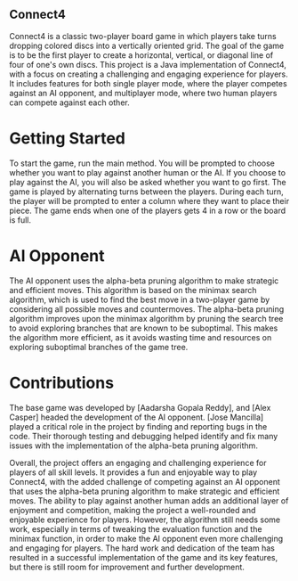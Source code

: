## Connect4

Connect4 is a classic two-player board game in which players take turns dropping colored discs into a vertically oriented grid. The goal of the game is to be the first player to create a horizontal, vertical, or diagonal line of four of one's own discs. This project is a Java implementation of Connect4, with a focus on creating a challenging and engaging experience for players. It includes features for both single player mode, where the player competes against an AI opponent, and multiplayer mode, where two human players can compete against each other.

# Getting Started

To start the game, run the main method. You will be prompted to choose whether you want to play against another human or the AI. If you choose to play against the AI, you will also be asked whether you want to go first. The game is played by alternating turns between the players. During each turn, the player will be prompted to enter a column where they want to place their piece. The game ends when one of the players gets 4 in a row or the board is full.

# AI Opponent

The AI opponent uses the alpha-beta pruning algorithm to make strategic and efficient moves. This algorithm is based on the minimax search algorithm, which is used to find the best move in a two-player game by considering all possible moves and countermoves. The alpha-beta pruning algorithm improves upon the minimax algorithm by pruning the search tree to avoid exploring branches that are known to be suboptimal. This makes the algorithm more efficient, as it avoids wasting time and resources on exploring suboptimal branches of the game tree.

# Contributions

The base game was developed by [Aadarsha Gopala Reddy], and [Alex Casper] headed the development of the AI opponent. [Jose Mancilla] played a critical role in the project by finding and reporting bugs in the code. Their thorough testing and debugging helped identify and fix many issues with the implementation of the alpha-beta pruning algorithm.

Overall, the project offers an engaging and challenging experience for players of all skill levels. It provides a fun and enjoyable way to play Connect4, with the added challenge of competing against an AI opponent that uses the alpha-beta pruning algorithm to make strategic and efficient moves. The ability to play against another human adds an additional layer of enjoyment and competition, making the project a well-rounded and enjoyable experience for players. However, the algorithm still needs some work, especially in terms of tweaking the evaluation function and the minimax function, in order to make the AI opponent even more challenging and engaging for players. The hard work and dedication of the team has resulted in a successful implementation of the game and its key features, but there is still room for improvement and further development.